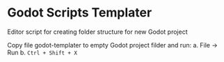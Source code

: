 # Godot Scripts Templater
Editor script for creating folder structure for new Godot project

Copy file godot-templater to empty Godot project filder and run:
a. File -> Run
b. `Ctrl + Shift + X` 
